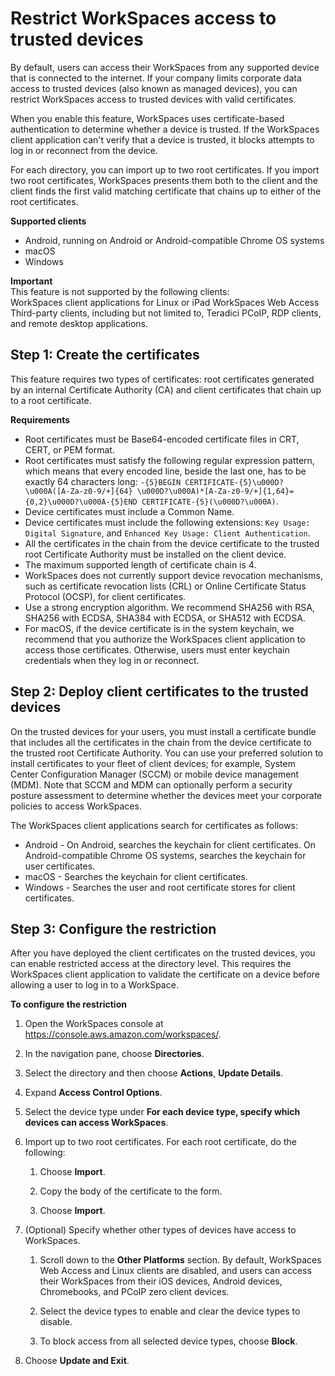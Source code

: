# Restrict WorkSpaces access to trusted devices<a name="trusted-devices"></a>

By default, users can access their WorkSpaces from any supported device that is connected to the internet\. If your company limits corporate data access to trusted devices \(also known as managed devices\), you can restrict WorkSpaces access to trusted devices with valid certificates\.

When you enable this feature, WorkSpaces uses certificate\-based authentication to determine whether a device is trusted\. If the WorkSpaces client application can't verify that a device is trusted, it blocks attempts to log in or reconnect from the device\.

For each directory, you can import up to two root certificates\. If you import two root certificates, WorkSpaces presents them both to the client and the client finds the first valid matching certificate that chains up to either of the root certificates\.

**Supported clients**
+ Android, running on Android or Android\-compatible Chrome OS systems
+ macOS
+ Windows

**Important**  
This feature is not supported by the following clients:  
WorkSpaces client applications for Linux or iPad
WorkSpaces Web Access
Third\-party clients, including but not limited to, Teradici PCoIP, RDP clients, and remote desktop applications\.

## Step 1: Create the certificates<a name="create-certificate"></a>

This feature requires two types of certificates: root certificates generated by an internal Certificate Authority \(CA\) and client certificates that chain up to a root certificate\.

**Requirements**
+ Root certificates must be Base64\-encoded certificate files in CRT, CERT, or PEM format\.
+ Root certificates must satisfy the following regular expression pattern, which means that every encoded line, beside the last one, has to be exactly 64 characters long: `-{5}BEGIN CERTIFICATE-{5}\u000D?\u000A([A-Za-z0-9/+]{64} \u000D?\u000A)*[A-Za-z0-9/+]{1,64}={0,2}\u000D?\u000A-{5}END CERTIFICATE-{5}(\u000D?\u000A)`\.
+ Device certificates must include a Common Name\.
+ Device certificates must include the following extensions: `Key Usage: Digital Signature`, and `Enhanced Key Usage: Client Authentication`\.
+ All the certificates in the chain from the device certificate to the trusted root Certificate Authority must be installed on the client device\.
+ The maximum supported length of certificate chain is 4\.
+ WorkSpaces does not currently support device revocation mechanisms, such as certificate revocation lists \(CRL\) or Online Certificate Status Protocol \(OCSP\), for client certificates\.
+ Use a strong encryption algorithm\. We recommend SHA256 with RSA, SHA256 with ECDSA, SHA384 with ECDSA, or SHA512 with ECDSA\.
+ For macOS, if the device certificate is in the system keychain, we recommend that you authorize the WorkSpaces client application to access those certificates\. Otherwise, users must enter keychain credentials when they log in or reconnect\.

## Step 2: Deploy client certificates to the trusted devices<a name="deploy-certificate"></a>

On the trusted devices for your users, you must install a certificate bundle that includes all the certificates in the chain from the device certificate to the trusted root Certificate Authority\. You can use your preferred solution to install certificates to your fleet of client devices; for example, System Center Configuration Manager \(SCCM\) or mobile device management \(MDM\)\. Note that SCCM and MDM can optionally perform a security posture assessment to determine whether the devices meet your corporate policies to access WorkSpaces\.

The WorkSpaces client applications search for certificates as follows:
+ Android \- On Android, searches the keychain for client certificates\. On Android\-compatible Chrome OS systems, searches the keychain for user certificates\.
+ macOS \- Searches the keychain for client certificates\.
+ Windows \- Searches the user and root certificate stores for client certificates\.

## Step 3: Configure the restriction<a name="configure-restriction"></a>

After you have deployed the client certificates on the trusted devices, you can enable restricted access at the directory level\. This requires the WorkSpaces client application to validate the certificate on a device before allowing a user to log in to a WorkSpace\.

**To configure the restriction**

1. Open the WorkSpaces console at [https://console\.aws\.amazon\.com/workspaces/](https://console.aws.amazon.com/workspaces/)\.

1. In the navigation pane, choose **Directories**\.

1. Select the directory and then choose **Actions**, **Update Details**\.

1. Expand **Access Control Options**\.

1. Select the device type under **For each device type, specify which devices can access WorkSpaces**\.

1. Import up to two root certificates\. For each root certificate, do the following:

   1. Choose **Import**\.

   1. Copy the body of the certificate to the form\.

   1. Choose **Import**\.

1. \(Optional\) Specify whether other types of devices have access to WorkSpaces\.

   1. Scroll down to the **Other Platforms** section\. By default, WorkSpaces Web Access and Linux clients are disabled, and users can access their WorkSpaces from their iOS devices, Android devices, Chromebooks, and PCoIP zero client devices\.

   1. Select the device types to enable and clear the device types to disable\.

   1. To block access from all selected device types, choose **Block**\.

1. Choose **Update and Exit**\.